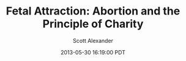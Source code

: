 ---
layout: podcast
title: "Fetal Attraction: Abortion and the Principle of Charity"
author: Scott Alexander
description: https://slatestarcodex.com/2013/05/30/fetal-attraction-abortion-and-the-principle-of-charity/
date: 2013-05-30 16:19:00 PDT
length: 5756011
duration: 1439
guid: fetal-attraction-abortion-and-the-principle-of-charity
---